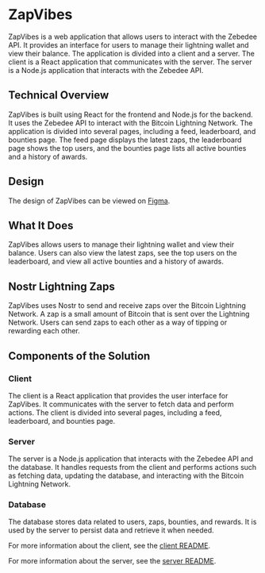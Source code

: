 # ZapVibes

ZapVibes is a web application that allows users to interact with the Zebedee API. It provides an interface for users to manage their lightning wallet and view their balance. The application is divided into a client and a server. The client is a React application that communicates with the server. The server is a Node.js application that interacts with the Zebedee API.

## Technical Overview

ZapVibes is built using React for the frontend and Node.js for the backend. It uses the Zebedee API to interact with the Bitcoin Lightning Network. The application is divided into several pages, including a feed, leaderboard, and bounties page. The feed page displays the latest zaps, the leaderboard page shows the top users, and the bounties page lists all active bounties and a history of awards.

## Design

The design of ZapVibes can be viewed on [Figma](https://www.figma.com/file/i0GdiVa7Dgu1FVSNwhBpjZ/ZapVibes?type=design&node-id=1%3A16&mode=design&t=rAkAWG7TVUXqLjfH-1).

## What It Does

ZapVibes allows users to manage their lightning wallet and view their balance. Users can also view the latest zaps, see the top users on the leaderboard, and view all active bounties and a history of awards.

## Nostr Lightning Zaps

ZapVibes uses Nostr to send and receive zaps over the Bitcoin Lightning Network. A zap is a small amount of Bitcoin that is sent over the Lightning Network. Users can send zaps to each other as a way of tipping or rewarding each other.

## Components of the Solution

### Client

The client is a React application that provides the user interface for ZapVibes. It communicates with the server to fetch data and perform actions. The client is divided into several pages, including a feed, leaderboard, and bounties page.

### Server

The server is a Node.js application that interacts with the Zebedee API and the database. It handles requests from the client and performs actions such as fetching data, updating the database, and interacting with the Bitcoin Lightning Network.

### Database

The database stores data related to users, zaps, bounties, and rewards. It is used by the server to persist data and retrieve it when needed.

For more information about the client, see the [client README](client/README.md).

For more information about the server, see the [server README](server/README.md).
